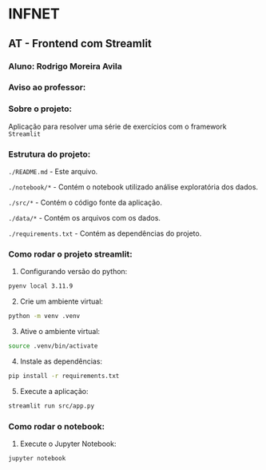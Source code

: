 # INFNET 
## AT - Frontend com Streamlit
### Aluno: Rodrigo Moreira Avila


### Aviso ao professor:


### Sobre o projeto:
Aplicação para resolver uma série de exercícios com o framework ```Streamlit```


### Estrutura do projeto:
```./README.md``` - Este arquivo.

```./notebook/*``` - Contém o notebook utilizado análise exploratória dos dados.

```./src/*``` - Contém o código fonte da aplicação.

```./data/*``` - Contém os arquivos com os dados.

```./requirements.txt``` - Contém as dependências do projeto.


### Como rodar o projeto streamlit:
1. Configurando versão do python:
```bash
pyenv local 3.11.9
```

2. Crie um ambiente virtual:
```bash
python -m venv .venv
```

3. Ative o ambiente virtual:
```bash
source .venv/bin/activate
```

4. Instale as dependências:
```bash
pip install -r requirements.txt
```

5. Execute a aplicação:
```bash
streamlit run src/app.py
```

### Como rodar o notebook:

1. Execute o Jupyter Notebook:
```bash
jupyter notebook
```
